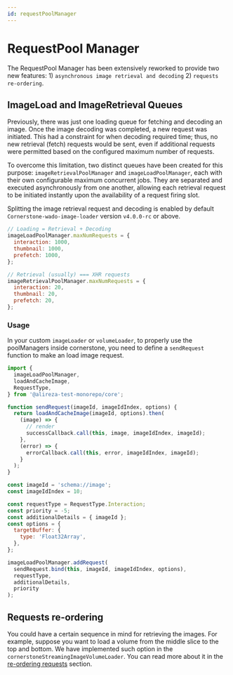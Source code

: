 ```yaml
---
id: requestPoolManager
---
```


# RequestPool Manager

The RequestPool Manager has been extensively reworked to provide two new features: 1) `asynchronous image retrieval and decoding` 2) `requests re-ordering`.

## ImageLoad and ImageRetrieval Queues

Previously, there was just one loading queue for fetching and decoding an image.
Once the image decoding was completed, a new request was initiated. This had a constraint
for when decoding required time; thus, no new retrieval (fetch) requests would be sent,
even if additional requests were permitted based on the configured maximum number of requests.

To overcome this limitation, two distinct queues have been created for this
purpose: `imageRetrievalPoolManager` and `imageLoadPoolManager`, each with their own configurable maximum concurrent
jobs. They are separated and executed asynchronously from one another, allowing
each retrieval request to be initiated instantly upon the availability of a request firing slot.

Splitting the image retrieval request and decoding is enabled by default `Cornerstone-wado-image-loader` version `v4.0.0-rc` or above.

```js
// Loading = Retrieval + Decoding
imageLoadPoolManager.maxNumRequests = {
  interaction: 1000,
  thumbnail: 1000,
  prefetch: 1000,
};

// Retrieval (usually) === XHR requests
imageRetrievalPoolManager.maxNumRequests = {
  interaction: 20,
  thumbnail: 20,
  prefetch: 20,
};
```

### Usage

In your custom `imageLoader` or `volumeLoader`, to properly use the
poolManagers inside cornerstone, you need to define a `sendRequest` function to make an load image request.

```js
import {
  imageLoadPoolManager,
  loadAndCacheImage,
  RequestType,
} from '@alireza-test-monorepo/core';

function sendRequest(imageId, imageIdIndex, options) {
  return loadAndCacheImage(imageId, options).then(
    (image) => {
      // render
      successCallback.call(this, image, imageIdIndex, imageId);
    },
    (error) => {
      errorCallback.call(this, error, imageIdIndex, imageId);
    }
  );
}

const imageId = 'schema://image';
const imageIdIndex = 10;

const requestType = RequestType.Interaction;
const priority = -5;
const additionalDetails = { imageId };
const options = {
  targetBuffer: {
    type: 'Float32Array',
  },
};

imageLoadPoolManager.addRequest(
  sendRequest.bind(this, imageId, imageIdIndex, options),
  requestType,
  additionalDetails,
  priority
);
```

## Requests re-ordering

You could have a certain sequence in mind for retrieving the images. For example,
suppose you want to load a volume from the middle slice to the top and bottom.
We have implemented such option in the `cornerstoneStreamingImageVolumeLoader`.
You can read more about it in the [re-ordering requests](../streaming-image-volume/re-order) section.
